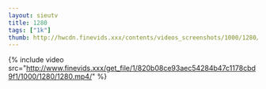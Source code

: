 ```yaml
--- 
layout: sieutv
title: 1280
tags: ["1k"]
thumb: http://hwcdn.finevids.xxx/contents/videos_screenshots/1000/1280/preview.mp4.jpg
---
```

{% include video src="http://www.finevids.xxx/get_file/1/820b08ce93aec54284b47c1178cbd9f1/1000/1280/1280.mp4/" %} 
